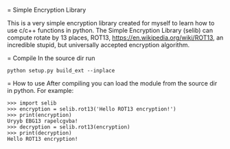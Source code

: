 = Simple Encryption Library

This is a very simple encryption library created for myself to learn how to
use c/c++ functions in python. The Simple Encryption Library (selib) can
compute rotate by 13 places, ROT13, https://en.wikipedia.org/wiki/ROT13, an
incredible stupid, but universally accepted encryption algorithm.

= Compile
In the source dir run
```
python setup.py build_ext --inplace
```

= How to use
After compiling you can load the module from the source dir in python. For
example:
```
>>> import selib
>>> encryption = selib.rot13('Hello ROT13 encryption!')
>>> print(encryption)
Uryyb EBG13 rapelcgvba!
>>> decryption = selib.rot13(encryption)
>>> print(decryption)
Hello ROT13 encryption!
```
